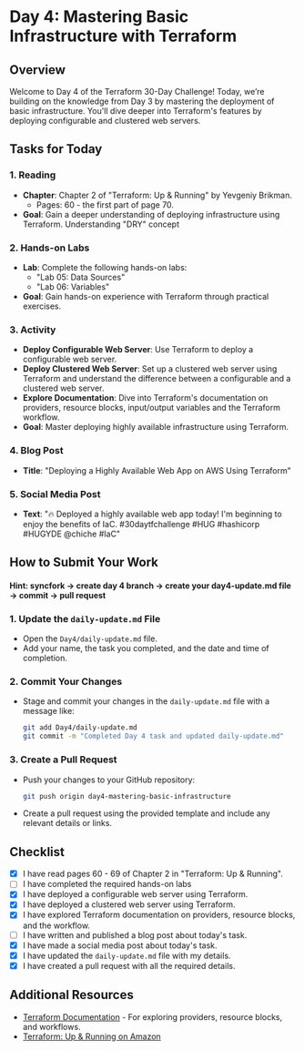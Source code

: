 # Day 4: Mastering Basic Infrastructure with Terraform

## Overview

Welcome to Day 4 of the Terraform 30-Day Challenge! Today, we’re building on the knowledge from Day 3 by mastering the deployment of basic infrastructure. You'll dive deeper into Terraform's features by deploying configurable and clustered web servers.

## Tasks for Today

### 1. **Reading**
   - **Chapter**: Chapter 2 of "Terraform: Up & Running" by Yevgeniy Brikman.
     - Pages: 60 - the first part of page 70.
   - **Goal**: Gain a deeper understanding of deploying infrastructure using Terraform. Understanding "DRY" concept 

### 2. **Hands-on Labs**
   - **Lab**: Complete the following hands-on labs:
     - "Lab 05: Data Sources"
     - "Lab 06: Variables"
   - **Goal**: Gain hands-on experience with Terraform through practical exercises.
### 3. **Activity**
   - **Deploy Configurable Web Server**: Use Terraform to deploy a configurable web server.
   - **Deploy Clustered Web Server**: Set up a clustered web server using Terraform and understand the difference between a configurable and a clustered web server.
   - **Explore Documentation**: Dive into Terraform's documentation on providers, resource blocks, input/output variables  and the Terraform workflow.
   - **Goal**: Master deploying highly available infrastructure using Terraform.

### 4. **Blog Post**
   - **Title**: "Deploying a Highly Available Web App on AWS Using Terraform"
  

### 5. **Social Media Post**
   - **Text**: "🔥 Deployed a highly available web app today! I'm beginning to enjoy the benefits of IaC. #30daytfchallenge #HUG #hashicorp #HUGYDE @chiche #IaC"
   
## How to Submit Your Work
#### Hint: syncfork -> create day 4 branch -> create your day4-update.md file -> commit -> pull request
### 1. **Update the `daily-update.md` File**
   - Open the `Day4/daily-update.md` file.
   - Add your name, the task you completed, and the date and time of completion.

### 2. **Commit Your Changes**
   - Stage and commit your changes in the `daily-update.md` file with a message like:
     ```bash
     git add Day4/daily-update.md
     git commit -m "Completed Day 4 task and updated daily-update.md"
     ```

### 3. **Create a Pull Request**
   - Push your changes to your GitHub repository:
     ```bash
     git push origin day4-mastering-basic-infrastructure
     ```
   - Create a pull request using the provided template and include any relevant details or links.

## Checklist

- [X] I have read pages 60 - 69 of Chapter 2 in "Terraform: Up & Running".
- [ ] I have completed the required hands-on labs
- [X] I have deployed a configurable web server using Terraform.
- [X] I have deployed a clustered web server using Terraform.
- [X] I have explored Terraform documentation on providers, resource blocks, and the workflow.
- [ ] I have written and published a blog post about today's task.
- [X] I have made a social media post about today's task.
- [X] I have updated the `daily-update.md` file with my details.
- [X] I have created a pull request with all the required details.

## Additional Resources

- [Terraform Documentation](https://www.terraform.io/docs) - For exploring providers, resource blocks, and workflows.
- [Terraform: Up & Running on Amazon](https://www.amazon.com/Terraform-Running-Infrastructure-Configuration-Management/dp/1492046906)







